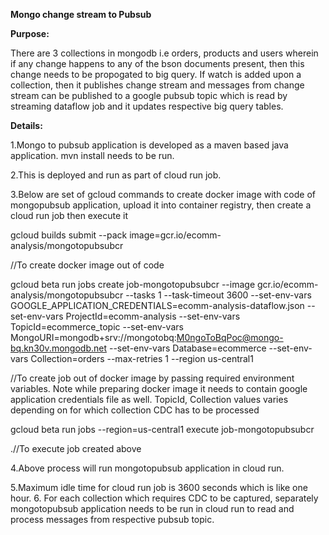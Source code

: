**Mongo change stream to Pubsub**

 **Purpose:**

There are 3 collections in mongodb i.e orders, products and users wherein if any change happens to any of the bson documents present, then this change needs to be propogated to big query. If watch is added upon a collection, then it publishes change stream and messages from change stream can be published to a google pubsub topic which is read by streaming dataflow job and it updates respective big query tables. 

**Details:** 

1.Mongo to pubsub application is developed as a maven based java application. mvn install needs to be run.

2.This is deployed and run as part of cloud run job. 

3.Below are set of gcloud commands to create docker image with code of mongopubsub application, upload it into container registry, then create a cloud run job then execute it 

gcloud builds submit --pack image=gcr.io/ecomm-analysis/mongotopubsubcr 

 //To create docker image out of code 

 
gcloud beta run jobs create job-mongotopubsubcr --image gcr.io/ecomm-analysis/mongotopubsubcr --tasks 1 --task-timeout 3600 --set-env-vars GOOGLE_APPLICATION_CREDENTIALS=ecomm-analysis-dataflow.json --set-env-vars ProjectId=ecomm-analysis --set-env-vars TopicId=ecommerce_topic --set-env-vars MongoURI=mongodb+srv://mongotobq:M0ngoToBqPoc@mongo-bq.kn30v.mongodb.net --set-env-vars Database=ecommerce --set-env-vars Collection=orders --max-retries 1 --region us-central1 

//To create job out of docker image by passing required environment variables. Note while preparing docker image it needs to contain google application credentials file as well. TopicId, Collection values varies depending on for which collection CDC has to be processed

 
gcloud beta run jobs --region=us-central1 execute job-mongotopubsubcr 

.//To execute job created above 
 

4.Above process will run mongotopubsub application in cloud run. 

5.Maximum idle time for cloud run job is 3600 seconds which is like one hour. 
6. For each collection which requires CDC to be captured, separately mongotopubsub application needs to be run in cloud run to read and process messages from respective pubsub topic.
